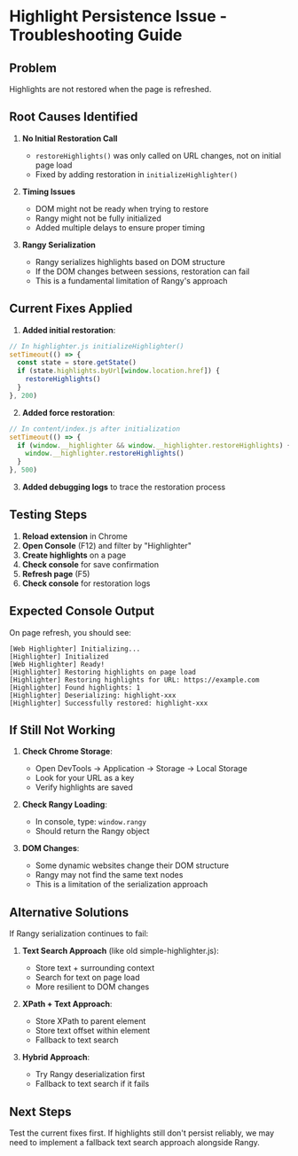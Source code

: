 # Highlight Persistence Issue - Troubleshooting Guide

## Problem
Highlights are not restored when the page is refreshed.

## Root Causes Identified

1. **No Initial Restoration Call**
   - `restoreHighlights()` was only called on URL changes, not on initial page load
   - Fixed by adding restoration in `initializeHighlighter()`

2. **Timing Issues**
   - DOM might not be ready when trying to restore
   - Rangy might not be fully initialized
   - Added multiple delays to ensure proper timing

3. **Rangy Serialization**
   - Rangy serializes highlights based on DOM structure
   - If the DOM changes between sessions, restoration can fail
   - This is a fundamental limitation of Rangy's approach

## Current Fixes Applied

1. **Added initial restoration**:
```javascript
// In highlighter.js initializeHighlighter()
setTimeout(() => {
  const state = store.getState()
  if (state.highlights.byUrl[window.location.href]) {
    restoreHighlights()
  }
}, 200)
```

2. **Added force restoration**:
```javascript
// In content/index.js after initialization
setTimeout(() => {
  if (window.__highlighter && window.__highlighter.restoreHighlights) {
    window.__highlighter.restoreHighlights()
  }
}, 500)
```

3. **Added debugging logs** to trace the restoration process

## Testing Steps

1. **Reload extension** in Chrome
2. **Open Console** (F12) and filter by "Highlighter"
3. **Create highlights** on a page
4. **Check console** for save confirmation
5. **Refresh page** (F5)
6. **Check console** for restoration logs

## Expected Console Output

On page refresh, you should see:
```
[Web Highlighter] Initializing...
[Highlighter] Initialized
[Web Highlighter] Ready!
[Highlighter] Restoring highlights on page load
[Highlighter] Restoring highlights for URL: https://example.com
[Highlighter] Found highlights: 1
[Highlighter] Deserializing: highlight-xxx
[Highlighter] Successfully restored: highlight-xxx
```

## If Still Not Working

1. **Check Chrome Storage**:
   - Open DevTools → Application → Storage → Local Storage
   - Look for your URL as a key
   - Verify highlights are saved

2. **Check Rangy Loading**:
   - In console, type: `window.rangy`
   - Should return the Rangy object

3. **DOM Changes**:
   - Some dynamic websites change their DOM structure
   - Rangy may not find the same text nodes
   - This is a limitation of the serialization approach

## Alternative Solutions

If Rangy serialization continues to fail:

1. **Text Search Approach** (like old simple-highlighter.js):
   - Store text + surrounding context
   - Search for text on page load
   - More resilient to DOM changes

2. **XPath + Text Approach**:
   - Store XPath to parent element
   - Store text offset within element
   - Fallback to text search

3. **Hybrid Approach**:
   - Try Rangy deserialization first
   - Fallback to text search if it fails

## Next Steps

Test the current fixes first. If highlights still don't persist reliably, we may need to implement a fallback text search approach alongside Rangy.